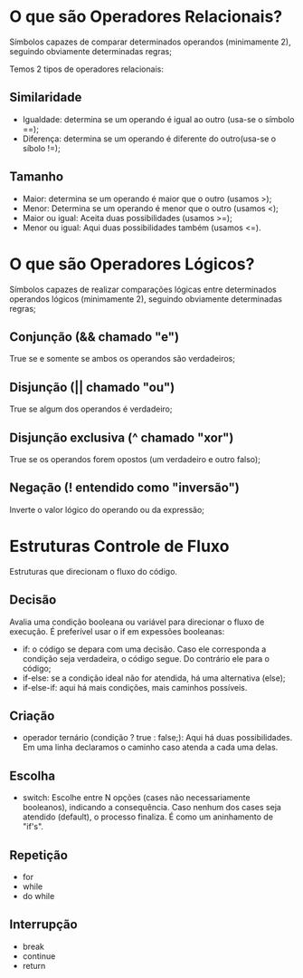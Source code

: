 # O que são Operadores Relacionais?

Símbolos capazes de comparar determinados operandos (minimamente 2), seguindo obviamente determinadas regras;

Temos 2 tipos de operadores relacionais:

## Similaridade

- Igualdade: determina se um operando é igual ao outro (usa-se o símbolo ==);
- Diferença: determina se um operando é diferente do outro(usa-se o síbolo !=);

## Tamanho

- Maior: determina se um operando é maior que o outro (usamos >);
- Menor: Determina se um operando é menor que o outro (usamos <);
- Maior ou igual: Aceita duas possibilidades (usamos >=);
- Menor ou igual: Aqui duas possibilidades também (usamos <=).
  
# O que são Operadores Lógicos?

Símbolos capazes de realizar comparações lógicas entre determinados operandos lógicos (minimamente 2), seguindo obviamente determinadas regras;  

## Conjunção (&& chamado "e")
 True se e somente se ambos os operandos são verdadeiros;

 ## Disjunção (|| chamado "ou")
 True se algum dos operandos é verdadeiro;

## Disjunção exclusiva (^ chamado "xor")
True se os operandos forem opostos (um verdadeiro e outro falso);

## Negação (! entendido como "inversão")
Inverte o valor lógico do operando ou da expressão;

# Estruturas Controle de Fluxo
Estruturas que direcionam o fluxo do código.

## Decisão
Avalia uma condição booleana ou variável para direcionar o fluxo de execução. É preferível usar o if em expessões booleanas:

- if: o código se depara com uma decisão. Caso ele corresponda a condição seja verdadeira, o código segue. Do contrário ele para o código;
- if-else: se a condição ideal não for atendida, há uma alternativa (else);
- if-else-if: aqui há mais condições, mais caminhos possíveis. 

## Criação

- operador ternário (condição ? true : false;): Aqui há duas possibilidades. Em uma linha declaramos o caminho caso atenda a cada uma delas.

## Escolha

- switch: Escolhe entre N opções (cases não necessariamente booleanos), indicando a consequência. Caso nenhum dos cases seja atendido (default), o processo finaliza. É como um aninhamento de "if's".
  
## Repetição

- for
- while
- do while

## Interrupção

- break
- continue
- return
